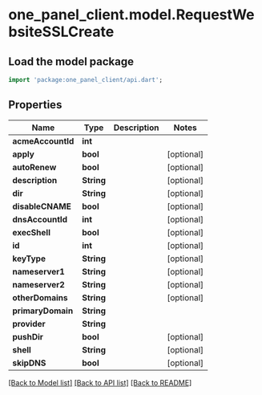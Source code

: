 # one_panel_client.model.RequestWebsiteSSLCreate

## Load the model package
```dart
import 'package:one_panel_client/api.dart';
```

## Properties
Name | Type | Description | Notes
------------ | ------------- | ------------- | -------------
**acmeAccountId** | **int** |  | 
**apply** | **bool** |  | [optional] 
**autoRenew** | **bool** |  | [optional] 
**description** | **String** |  | [optional] 
**dir** | **String** |  | [optional] 
**disableCNAME** | **bool** |  | [optional] 
**dnsAccountId** | **int** |  | [optional] 
**execShell** | **bool** |  | [optional] 
**id** | **int** |  | [optional] 
**keyType** | **String** |  | [optional] 
**nameserver1** | **String** |  | [optional] 
**nameserver2** | **String** |  | [optional] 
**otherDomains** | **String** |  | [optional] 
**primaryDomain** | **String** |  | 
**provider** | **String** |  | 
**pushDir** | **bool** |  | [optional] 
**shell** | **String** |  | [optional] 
**skipDNS** | **bool** |  | [optional] 

[[Back to Model list]](../README.md#documentation-for-models) [[Back to API list]](../README.md#documentation-for-api-endpoints) [[Back to README]](../README.md)


